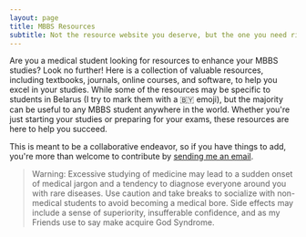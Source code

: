 ```yaml
---
layout: page
title: MBBS Resources
subtitle: Not the resource website you deserve, but the one you need right now
---
```


Are you a medical student looking for resources to enhance your MBBS studies? Look no further! Here is a collection of valuable resources, including textbooks, journals, online courses, and software, to help you excel in your studies. While some of the resources may be specific to students in Belarus (I try to mark them with a 🇧🇾 emoji), but the majority can be useful to any MBBS student anywhere in the world. Whether you're just starting your studies or preparing for your exams, these resources are here to help you succeed.

This is meant to be a collaborative endeavor, so if you have things to add, you're more than welcome to contribute by <a href="mailto:arshilkhan38@gmail.com?subject=contributing to MBBS Resources">sending me an email</a>.

> Warning: Excessive studying of medicine may lead to a sudden onset of medical jargon and a tendency to diagnose everyone around you with rare diseases. Use caution and take breaks to socialize with non-medical students to avoid becoming a medical bore. Side effects may include a sense of superiority, insufferable confidence, and as my Friends use to say make acquire God Syndrome.
